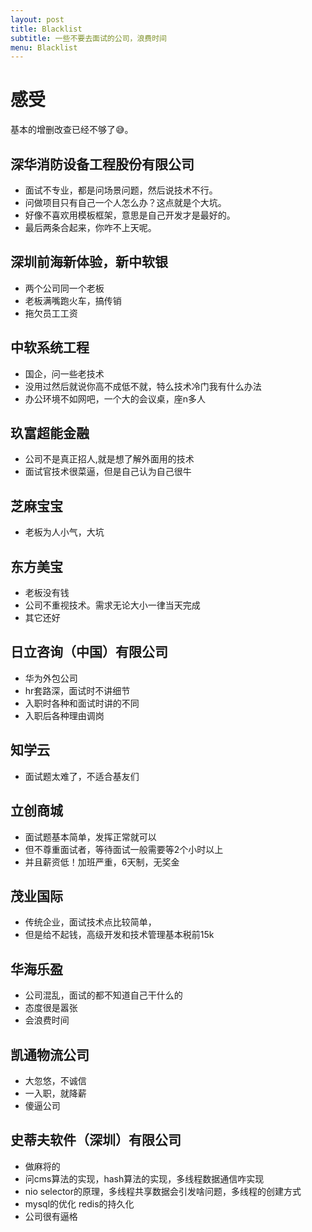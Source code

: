 ```yaml
---
layout: post
title: Blacklist
subtitle: 一些不要去面试的公司，浪费时间
menu: Blacklist
---
```

# 感受

基本的增删改查已经不够了😅。

## 深华消防设备工程股份有限公司

- 面试不专业，都是问场景问题，然后说技术不行。
- 问做项目只有自己一个人怎么办？这点就是个大坑。
- 好像不喜欢用模板框架，意思是自己开发才是最好的。
- 最后两条合起来，你咋不上天呢。

## 深圳前海新体验，新中软银

- 两个公司同一个老板
- 老板满嘴跑火车，搞传销
- 拖欠员工工资

## 中软系统工程

- 国企，问一些老技术
- 没用过然后就说你高不成低不就，特么技术冷门我有什么办法
- 办公环境不如网吧，一个大的会议桌，座n多人

## 玖富超能金融

- 公司不是真正招人,就是想了解外面用的技术
- 面试官技术很菜逼，但是自己认为自己很牛

## 芝麻宝宝

- 老板为人小气，大坑

## 东方美宝

- 老板没有钱
- 公司不重视技术。需求无论大小一律当天完成
- 其它还好

## 日立咨询（中国）有限公司

- 华为外包公司
- hr套路深，面试时不讲细节
- 入职时各种和面试时讲的不同
- 入职后各种理由调岗

## 知学云

- 面试题太难了，不适合基友们

## 立创商城

- 面试题基本简单，发挥正常就可以
- 但不尊重面试者，等待面试一般需要等2个小时以上
- 并且薪资低！加班严重，6天制，无奖金

## 茂业国际

- 传统企业，面试技术点比较简单，
- 但是给不起钱，高级开发和技术管理基本税前15k

## 华海乐盈

- 公司混乱，面试的都不知道自己干什么的
- 态度很是嚣张
- 会浪费时间

## 凯通物流公司

- 大忽悠，不诚信
- 一入职，就降薪
- 傻逼公司

## 史蒂夫软件（深圳）有限公司

- 做麻将的
- 问cms算法的实现，hash算法的实现，多线程数据通信咋实现
- nio selector的原理，多线程共享数据会引发啥问题，多线程的创建方式
- mysql的优化 redis的持久化
- 公司很有逼格